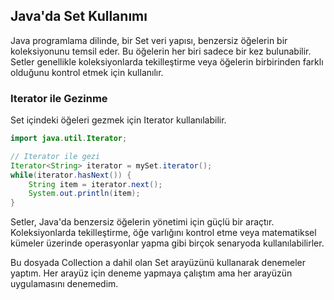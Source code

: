 ## Java'da Set Kullanımı

Java programlama dilinde, bir Set veri yapısı, benzersiz öğelerin bir koleksiyonunu temsil eder. Bu öğelerin her biri sadece bir kez bulunabilir. Setler genellikle koleksiyonlarda tekilleştirme veya öğelerin birbirinden farklı olduğunu kontrol etmek için kullanılır.

### Iterator ile Gezinme
Set içindeki öğeleri gezmek için Iterator kullanılabilir.

```java
import java.util.Iterator;

// Iterator ile gezi
Iterator<String> iterator = mySet.iterator();
while(iterator.hasNext()) {
    String item = iterator.next();
    System.out.println(item);
}

```

Setler, Java'da benzersiz öğelerin yönetimi için güçlü bir araçtır. Koleksiyonlarda tekilleştirme, öğe varlığını kontrol etme veya matematiksel kümeler üzerinde operasyonlar yapma gibi birçok senaryoda kullanılabilirler.

Bu dosyada Collection a dahil olan Set arayüzünü kullanarak denemeler yaptım.
Her arayüz için deneme yapmaya çalıştım ama her arayüzün uygulamasını denemedim.